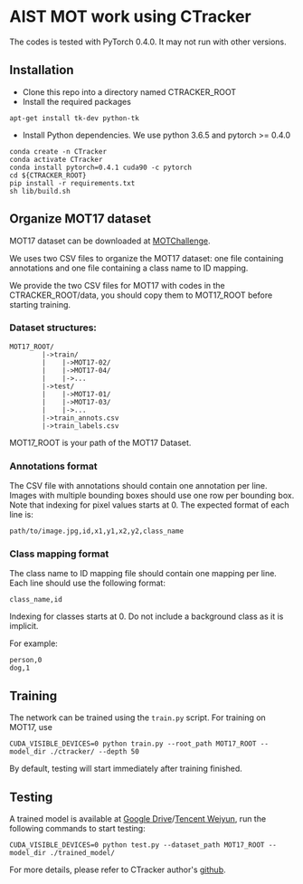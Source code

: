 # AIST MOT work using CTracker




The codes is tested with PyTorch 0.4.0. It may not run with other versions.

## Installation
* Clone this repo into a directory named CTRACKER_ROOT
* Install the required packages
```
apt-get install tk-dev python-tk
```
* Install Python dependencies. We use python 3.6.5 and pytorch >= 0.4.0
```
conda create -n CTracker
conda activate CTracker
conda install pytorch=0.4.1 cuda90 -c pytorch
cd ${CTRACKER_ROOT}
pip install -r requirements.txt
sh lib/build.sh
```

## Organize MOT17 dataset
MOT17 dataset can be downloaded at [MOTChallenge](https://motchallenge.net/data/MOT17Det/).

We uses two CSV files to organize the MOT17 dataset: one file containing annotations and one file containing a class name to ID mapping. 

We provide the two CSV files for MOT17 with codes in the CTRACKER_ROOT/data, you should copy them to MOT17_ROOT before starting training. 

### Dataset structures:
```
MOT17_ROOT/
        |->train/
        |    |->MOT17-02/
        |    |->MOT17-04/
        |    |->...
        |->test/
        |    |->MOT17-01/
        |    |->MOT17-03/
        |    |->...
        |->train_annots.csv
        |->train_labels.csv
```
MOT17_ROOT is your path of the MOT17 Dataset.


### Annotations format
The CSV file with annotations should contain one annotation per line.
Images with multiple bounding boxes should use one row per bounding box.
Note that indexing for pixel values starts at 0.
The expected format of each line is:
```
path/to/image.jpg,id,x1,y1,x2,y2,class_name
```

### Class mapping format
The class name to ID mapping file should contain one mapping per line.
Each line should use the following format:
```
class_name,id
```

Indexing for classes starts at 0.
Do not include a background class as it is implicit.

For example:
```
person,0
dog,1
```

## Training

The network can be trained using the `train.py` script. For training on MOT17, use

```
CUDA_VISIBLE_DEVICES=0 python train.py --root_path MOT17_ROOT --model_dir ./ctracker/ --depth 50
```
By default, testing will start immediately after training finished.

## Testing

A trained model is available at [Google Drive](https://drive.google.com/file/d/1-5f-3QwcDoFL6b3_81tcsYTWsU43aBaz/view?usp=sharing)/[Tencent Weiyun](https://share.weiyun.com/KgWrWCv3), run the following commands to start testing:

```
CUDA_VISIBLE_DEVICES=0 python test.py --dataset_path MOT17_ROOT --model_dir ./trained_model/
```

For more details, please refer to CTracker author's [github](https://github.com/pjl1995/CTracker).
